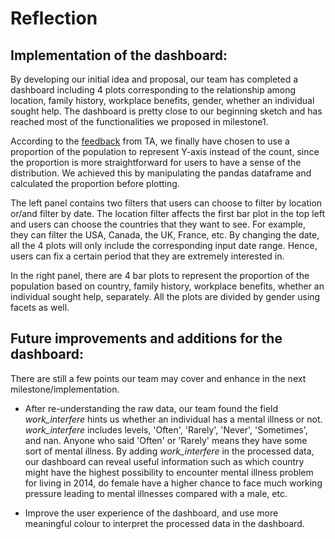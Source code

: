 # Reflection

## Implementation of the dashboard:
By developing our initial idea and proposal, our team has completed a dashboard including 4 plots corresponding to the relationship among location, family history, workplace benefits, gender, whether an individual sought help. The dashboard is pretty close to our beginning sketch and has reached most of the functionalities we proposed in milestone1. 

According to the <a href=https://github.com/UBC-MDS/DSCI_532_group26/issues/14>feedback</a> from TA, we finally have chosen to use a proportion of the population to represent Y-axis instead of the count, since the proportion is more straightforward for users to have a sense of the distribution. We achieved this by manipulating the pandas dataframe and calculated the proportion before plotting. 

The left panel contains two filters that users can choose to filter by location or/and filter by date. The location filter affects the first bar plot in the top left and users can choose the countries that they want to see. For example, they can filter the USA, Canada, the UK, France, etc. By changing the date, all the 4 plots will only include the corresponding input date range. Hence, users can fix a certain period that they are extremely interested in. 

In the right panel, there are 4 bar plots to represent the proportion of the population based on country, family history, workplace benefits, whether an individual sought help, separately. All the plots are divided by gender using facets as well.


## Future improvements and additions for the dashboard:
There are still a few points our team may cover and enhance in the next milestone/implementation.

- After re-understanding the raw data, our team found the field *work_interfere* hints us whether an individual has a mental illness or not. *work_interfere* includes levels, 'Often', 'Rarely', 'Never', 'Sometimes', and nan. Anyone who said 'Often' or 'Rarely' means they have some sort of mental illness. By adding *work_interfere* in the processed data, our dashboard can reveal useful information such as which country might have the highest possibility to encounter mental illness problem for living in 2014, do female have a higher chance to face much working pressure leading to mental illnesses compared with a male, etc. 

- Improve the user experience of the dashboard, and use more meaningful colour to interpret the processed data in the dashboard.